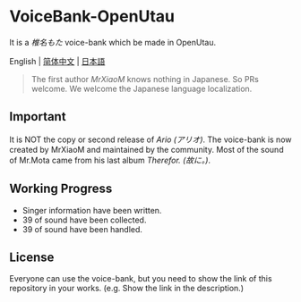 # VoiceBank-OpenUtau
It is a *椎名もた* voice-bank which be made in OpenUtau.

English | [简体中文](README-zh_CN.md) | [日本語](README-ja.md)

> The first author *MrXiaoM* knows nothing in Japanese. So PRs welcome. We welcome the Japanese language localization.

## Important

It is NOT the copy or second release of *Ario (アリオ)*. The voice-bank is now created by MrXiaoM and maintained by the community. Most of the sound of Mr.Mota came from his last album *Therefor. (故に。)*.

## Working Progress

* Singer information have been written.
* 39 of sound have been collected.
* 39 of sound have been handled.

## License

Everyone can use the voice-bank, but you need to show the link of this repository in your works. (e.g. Show the link in the description.)
